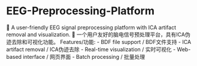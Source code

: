# EEG-Preprocessing-Platform
🧠 A user-friendly EEG signal preprocessing platform with ICA artifact removal and visualization.  🧠 一个用户友好的脑电信号预处理平台，具有ICA伪迹去除和可视化功能。  Features/功能: - BDF file support / BDF文件支持 - ICA artifact removal / ICA伪迹去除 - Real-time visualization / 实时可视化 - Web-based interface / 网页界面 - Batch processing / 批量处理
